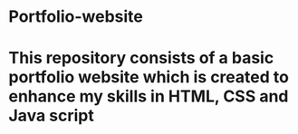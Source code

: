 # Portfolio-website
# This repository consists  of a basic portfolio website which is created to enhance my skills in HTML, CSS and Java script
